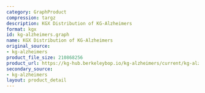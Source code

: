 ```yaml
---
category: GraphProduct
compression: targz
description: KGX Distribution of KG-Alzheimers
format: kgx
id: kg-alzheimers.graph
name: KGX Distribution of KG-Alzheimers
original_source:
- kg-alzheimers
product_file_size: 210868256
product_url: https://kg-hub.berkeleybop.io/kg-alzheimers/current/kg-alzheimers.tar.gz
secondary_source:
- kg-alzheimers
layout: product_detail
---
```

